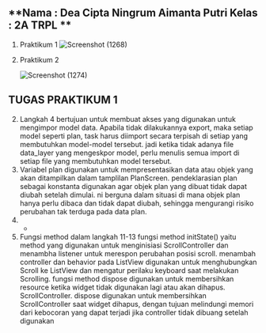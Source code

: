 **Nama : Dea Cipta Ningrum Aimanta Putri
Kelas : 2A TRPL **
-

1. Praktikum 1
   ![Screenshot (1268)](https://github.com/user-attachments/assets/4df0e17a-bc8f-4432-9920-2f81e3821153)

3. Praktikum 2

   ![Screenshot (1274)](https://github.com/user-attachments/assets/e6f1794b-f98f-4d9e-be69-d3ad8986a772)


**TUGAS PRAKTIKUM 1**
- 
2. Langkah 4 bertujuan untuk membuat akses yang digunakan untuk mengimpor model data. Apabila tidak dilakukannya export, maka setiap model seperti plan, task harus diimport secara terpisah di setiap yang membutuhkan model-model tersebut. jadi ketika tidak adanya file data_layer yang mengeskpor model, perlu menulis semua import di setiap file yang membutuhkan model tersebut.
3. Variabel plan digunakan untuk mempresentasikan data atau objek yang akan ditampilkan dalam tamplilan PlanScreen. pendeklarasian plan sebagai konstanta digunakan agar objek plan yang dibuat tidak dapat diubah setelah dimulai. ni berguna dalam situasi di mana objek plan hanya perlu dibaca dan tidak dapat diubah, sehingga mengurangi risiko perubahan tak terduga pada data plan.
4. -
5. Fungsi method dalam langkah 11-13
   fungsi method initState() yaitu method yang digunakan untuk menginisiasi ScrollController dan menambha listener untuk merespon perubahan posisi scroll.
   menambah controller dan behavior pada ListView digunakan untuk menghubungkan Scroll ke ListView dan mengatur  perilaku keyboard saat melakukan Scrolling.
   fungsi method dispose digunakan untuk membersihkan resource ketika widget tidak digunakan lagi atau akan dihapus. ScrollController. dispose digunakan untuk membersihkan ScrollController saat widget dihapus, dengan tujuan melindungi memori dari kebocoran yang dapat terjadi jika controller tidak dibuang setelah digunakan

